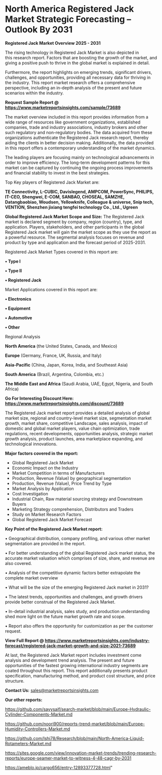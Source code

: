 # North America Registered Jack Market Strategic Forecasting – Outlook By 2031

<Strong> Registered Jack Market Overview 2025 - 2031</strong>

The rising technology in Registered Jack Market is also depicted in this research report. Factors that are boosting the growth of the market, and giving a positive push to thrive in the global market is explained in detail.

Furthermore, the report highlights on emerging trends, significant drivers, challenges, and opportunities, providing all necessary data for thriving in the industry. This report market research offers a comprehensive perspective, including an in-depth analysis of the present and future scenarios within the industry.

<strong>Request Sample Report @ <a href=https://www.marketreportsinsights.com/sample/73689>https://www.marketreportsinsights.com/sample/73689</a></strong>

The market overview included in this report provides information from a wide range of resources like government organizations, established companies, trade and industry associations, industry brokers and other such regulatory and non-regulatory bodies. The data acquired from these organizations authenticate the Registered Jack research report, thereby aiding the clients in better decision making. Additionally, the data provided in this report offers a contemporary understanding of the market dynamics.

The leading players are focusing mainly on technological advancements in order to improve efficiency. The long-term development patterns for this market can be captured by continuing the ongoing process improvements and financial stability to invest in the best strategies.

Top Key players of Registered Jack Market are:

<strong>TE Connectivity, L-CUBIC, Davislegend, AMPCOM, PowerSync, PHILIPS, IT-CEO, Shengwei, E-COM, SANBAO, CHOSEAL, SAMZHE, Datangbaobiao, Woudsen, Yellowknife, Colleague & universe, Snip tech, VENTION, Shenzhen jixiang tengfei technology Co., Ltd., Ugreen</strong>

<strong><b>Global Registered Jack Market Scope and Size:</b></strong>
The Registered Jack market is declared segment by company, region (country), type, and application. Players, stakeholders, and other participants in the global Registered Jack market will gain the market scope as they use the report as a powerful resource. The segmental analysis focuses on revenue and product by type and application and the forecast period of 2025-2031.

Registered Jack Market Types covered in this report are:

<strong>• Type I

• Type II

• Registered Jack</strong>

Market Applications covered in this report are:

<strong>• Electronics

• Equipment

• Automotive

• Other</strong> 

Regional Analysis

<strong>North America</strong> (the United States, Canada, and Mexico)

<strong>Europe</strong> (Germany, France, UK, Russia, and Italy)

<strong>Asia-Pacific</strong> (China, Japan, Korea, India, and Southeast Asia)

<strong>South America</strong> (Brazil, Argentina, Colombia, etc.)

<strong>The Middle East and Africa</strong> (Saudi Arabia, UAE, Egypt, Nigeria, and South Africa)

<strong>Go For Interesting Discount Here: <a href=https://www.marketreportsinsights.com/discount/73689>https://www.marketreportsinsights.com/discount/73689</a></strong>

The Registered Jack market report provides a detailed analysis of global market size, regional and country-level market size, segmentation market growth, market share, competitive Landscape, sales analysis, impact of domestic and global market players, value chain optimization, trade regulations, recent developments, opportunities analysis, strategic market growth analysis, product launches, area marketplace expanding, and technological innovations.

<strong><b>Major factors covered in the report:</b></strong>
<ul>
  <li>Global Registered Jack Market </li>
  <li>Economic Impact on the Industry</li>
  <li>Market Competition in terms of Manufacturers</li>
  <li>Production, Revenue (Value) by geographical segmentation</li>
  <li>Production, Revenue (Value), Price Trend by Type</li>
  <li>Market Analysis by Application</li>
  <li>Cost Investigation</li>
  <li>Industrial Chain, Raw material sourcing strategy and Downstream Buyers</li>
  <li>Marketing Strategy comprehension, Distributors and Traders</li>
  <li>Study on Market Research Factors</li>
  <li>Global Registered Jack Market Forecast</li>
</ul>

<strong><b>Key Point of the Registered Jack Market report:</b></strong>

• Geographical distribution, company profiling, and various other market segmentation are provided in the report.

• For better understanding of the global Registered Jack market status, the accurate market valuation which comprises of size, share, and revenue are also covered.

• Analysis of the competitive dynamic factors better extrapolate the complete market overview

• What will be the size of the emerging Registered Jack market in 2031?

• The latest trends, opportunities and challenges, and growth drivers provide better construal of the Registered Jack Market.

• In-detail industrial analysis, sales study, and production understanding shed more light on the future market growth rate and scope.

• Report also offers the opportunity for customization as per the customer request.

<strong><b>View Full Report @ <a href=https://www.marketreportsinsights.com/industry-forecast/registered-jack-market-growth-and-size-2021-73689>https://www.marketreportsinsights.com/industry-forecast/registered-jack-market-growth-and-size-2021-73689</a></b></strong>


At last, the Registered Jack Market report includes investment come analysis and development trend analysis. The present and future opportunities of the fastest growing international industry segments are coated throughout this report. This report additionally presents product specification, manufacturing method, and product cost structure, and price structure.

<strong>Contact Us:</strong>
sales@marketreportsinsights.com

<strong>Our other reports:</strong>

<a href=https://github.com/sayysaif/search-market/blob/main/Europe-Hydraulic-Cylinder-Components-Market.md>https://github.com/sayysaif/search-market/blob/main/Europe-Hydraulic-Cylinder-Components-Market.md</a>

<a href=https://github.com/noori900/reports-trend-market/blob/main/Europe-Humidity-Controllers-Market.md>https://github.com/noori900/reports-trend-market/blob/main/Europe-Humidity-Controllers-Market.md</a>

<a href=https://github.com/Ishi78/Research/blob/main/North-America-Liquid-Rotameters-Market.md>https://github.com/Ishi78/Research/blob/main/North-America-Liquid-Rotameters-Market.md</a>

<a href=https://sites.google.com/view/innovation-market-trends/trending-research-reports/europe-seamer-market-to-witness-4-48-cagr-by-2031>https://sites.google.com/view/innovation-market-trends/trending-research-reports/europe-seamer-market-to-witness-4-48-cagr-by-2031</a>

<a href=https://ameblo.jp/cargo656/entry-12893377728.html>https://ameblo.jp/cargo656/entry-12893377728.html</a>"

